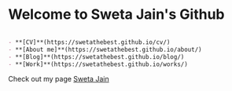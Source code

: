 # Welcome to Sweta Jain's Github 

```markdown

- **[CV]**(https://swetathebest.github.io/cv/)
- **[About me]**(https://swetathebest.github.io/about/)
- **[Blog]**(https://swetathebest.github.io/blog/)
- **[Work]**(https://swetathebest.github.io/works/)

```

Check out my page  [Sweta Jain](https://swetathebest.github.io/) 
